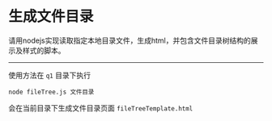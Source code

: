 # 生成文件目录

请用nodejs实现读取指定本地目录文件，生成html，并包含文件目录树结构的展示及样式的脚本。

---

使用方法在 `q1` 目录下执行

```
node fileTree.js 文件目录
```

会在当前目录下生成文件目录页面 `fileTreeTemplate.html`
